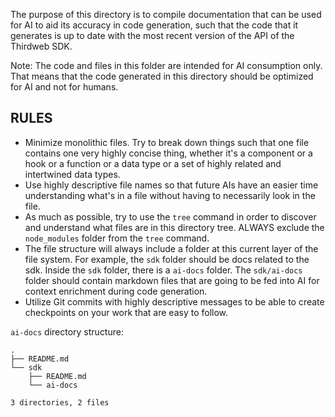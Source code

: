 The purpose of this directory is to compile documentation that can be used for AI to aid its accuracy in code generation, such that the code that it generates is up to date with the most recent version of the API of the Thirdweb SDK.

Note: The code and files in this folder are intended for AI consumption only. That means that the code generated in this directory should be optimized for AI and not for humans.

## RULES

- Minimize monolithic files. Try to break down things such that one file contains one very highly concise thing, whether it's a component or a hook or a function or a data type or a set of highly related and intertwined data types.
- Use highly descriptive file names so that future AIs have an easier time understanding what's in a file without having to necessarily look in the file.
- As much as possible, try to use the `tree` command in order to discover and understand what files are in this directory tree. ALWAYS exclude the `node_modules` folder from the `tree` command.
- The file structure will always include a folder at this current layer of the file system. For example, the `sdk` folder should be docs related to the sdk. Inside the `sdk` folder, there is a `ai-docs` folder. The `sdk/ai-docs` folder should contain markdown files that are going to be fed into AI for context enrichment during code generation.
- Utilize Git commits with highly descriptive messages to be able to create checkpoints on your work that are easy to follow.

`ai-docs` directory structure:

```
.
├── README.md
└── sdk
    ├── README.md
    └── ai-docs

3 directories, 2 files
```
